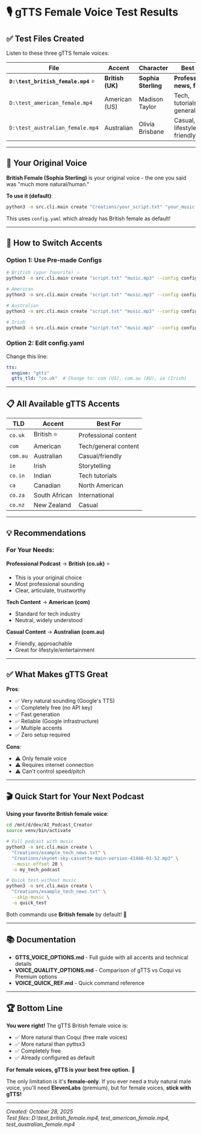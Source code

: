 # 🎙️ gTTS Female Voice Test Results

## ✅ Test Files Created

Listen to these three gTTS female voices:

| File | Accent | Character | Best For |
|------|--------|-----------|----------|
| **`D:\test_british_female.mp4`** ⭐ | **British (UK)** | **Sophia Sterling** | **Professional, news, formal** |
| `D:\test_american_female.mp4` | American (US) | Madison Taylor | Tech, tutorials, general |
| `D:\test_australian_female.mp4` | Australian | Olivia Brisbane | Casual, lifestyle, friendly |

---

## 🎯 Your Original Voice

**British Female (Sophia Sterling)** is your original voice - the one you said was "much more natural/human."

**To use it (default)**:
```bash
python3 -m src.cli.main create "Creations/your_script.txt" "your_music.mp3" -o my_podcast
```

This uses `config.yaml` which already has British female as default!

---

## 🔄 How to Switch Accents

### Option 1: Use Pre-made Configs

```bash
# British (your favorite) ⭐
python3 -m src.cli.main create "script.txt" "music.mp3" --config config_gtts_british.yaml

# American
python3 -m src.cli.main create "script.txt" "music.mp3" --config config_gtts_american.yaml

# Australian
python3 -m src.cli.main create "script.txt" "music.mp3" --config config_gtts_australian.yaml

# Irish
python3 -m src.cli.main create "script.txt" "music.mp3" --config config_gtts_irish.yaml
```

### Option 2: Edit config.yaml

Change this line:
```yaml
tts:
  engine: "gtts"
  gtts_tld: "co.uk"  # Change to: com (US), com.au (AU), ie (Irish)
```

---

## 📋 All Available gTTS Accents

| TLD | Accent | Best For |
|-----|--------|----------|
| `co.uk` | British ⭐ | Professional content |
| `com` | American | Tech/general content |
| `com.au` | Australian | Casual/friendly |
| `ie` | Irish | Storytelling |
| `co.in` | Indian | Tech tutorials |
| `ca` | Canadian | North American |
| `co.za` | South African | International |
| `co.nz` | New Zealand | Casual |

---

## 💡 Recommendations

### For Your Needs:

**Professional Podcast** → **British (co.uk)** ⭐
- This is your original choice
- Most professional sounding
- Clear, articulate, trustworthy

**Tech Content** → **American (com)**
- Standard for tech industry
- Neutral, widely understood

**Casual Content** → **Australian (com.au)**
- Friendly, approachable
- Great for lifestyle/entertainment

---

## ✅ What Makes gTTS Great

**Pros**:
- ✅ Very natural sounding (Google's TTS)
- ✅ Completely free (no API key)
- ✅ Fast generation
- ✅ Reliable (Google infrastructure)
- ✅ Multiple accents
- ✅ Zero setup required

**Cons**:
- ⚠️ Only female voice
- ⚠️ Requires internet connection
- ⚠️ Can't control speed/pitch

---

## 🎬 Quick Start for Your Next Podcast

**Using your favorite British female voice**:

```bash
cd /mnt/d/dev/AI_Podcast_Creator
source venv/bin/activate

# Full podcast with music
python3 -m src.cli.main create \
  "Creations/example_tech_news.txt" \
  "Creations/skynet-sky-cassette-main-version-41446-01-52.mp3" \
  --music-offset 20 \
  -o my_tech_podcast

# Quick test without music
python3 -m src.cli.main create \
  "Creations/example_tech_news.txt" \
  --skip-music \
  -o quick_test
```

Both commands use **British female** by default! 🎯

---

## 📚 Documentation

- **GTTS_VOICE_OPTIONS.md** - Full guide with all accents and technical details
- **VOICE_QUALITY_OPTIONS.md** - Comparison of gTTS vs Coqui vs Premium options
- **VOICE_QUICK_REF.md** - Quick command reference

---

## 🏆 Bottom Line

**You were right!** The gTTS British female voice is:
- ✅ More natural than Coqui (free male voices)
- ✅ More natural than pyttsx3
- ✅ Completely free
- ✅ Already configured as default

**For female voices, gTTS is your best free option.** 🎯

The only limitation is it's **female-only**. If you ever need a truly natural male voice, you'll need **ElevenLabs** (premium), but for female voices, **stick with gTTS!**

---

*Created: October 28, 2025*  
*Test files: D:\test_british_female.mp4, test_american_female.mp4, test_australian_female.mp4*




